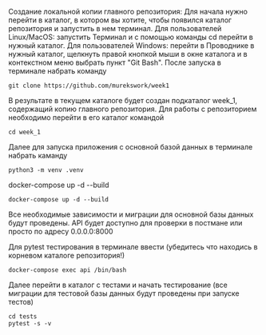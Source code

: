 Создание локальной копии главного репозитория: 
Для начала нужно перейти в каталог, в котором вы хотите, чтобы появился каталог репозитория 
и запустить в нем терминал. Для пользователей Linux/MacOS: запустить Терминал и с помощью команды
cd перейти в нужный каталог. Для пользователей Windows: перейти в Проводнике в нужный каталог,
щелкнуть правой кнопкой мыши в окне каталога и в контекстном меню выбрать пункт "Git Bash". 
После запуска в терминале набрать команду 
```
git clone https://github.com/murekswork/week1
``` 
В результате в текущем каталоге будет создан подкаталог week_1, содержащий копию главного репозитория. 
Для работы с репозиторием необходимо перейти в его каталог командой 
```
cd week_1
```
Далее для запуска приложения с основной базой данных в терминале набрать каманду
```
python3 -m venv .venv
```
docker-compose up -d --build
```
docker-compose up -d --build
```
Все необходимые зависимости и миграции для основной базы данных будут проведены.
API будет доступно для проверки в постмане или просто по адресу 0.0.0.0:8000

Для pytest тестирования в терминале ввести (убедитесь что находись в корневом каталоге репозитория!)
```
docker-compose exec api /bin/bash
```
Далее перейти в каталог с тестами и начать тестирование (все миграции для тестовой базы данных
будут проведены при запуске тестов)
```
cd tests
pytest -s -v
```


